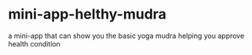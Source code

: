 # mini-app-helthy-mudra
a mini-app that can show you the basic yoga mudra helping you approve health condition
